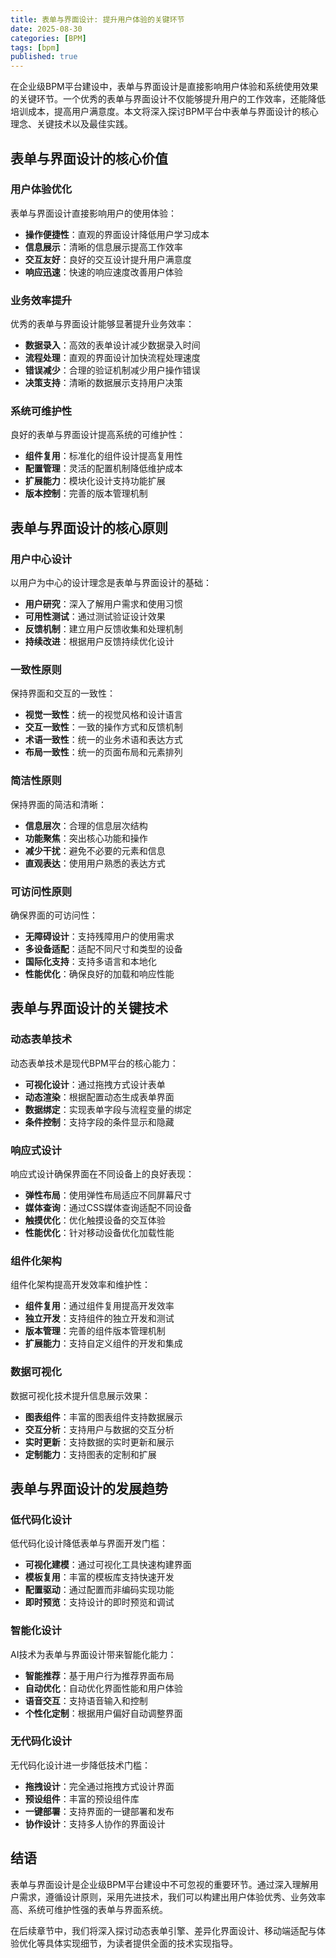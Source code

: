 ```yaml
---
title: 表单与界面设计: 提升用户体验的关键环节
date: 2025-08-30
categories: [BPM]
tags: [bpm]
published: true
---
```

在企业级BPM平台建设中，表单与界面设计是直接影响用户体验和系统使用效果的关键环节。一个优秀的表单与界面设计不仅能够提升用户的工作效率，还能降低培训成本，提高用户满意度。本文将深入探讨BPM平台中表单与界面设计的核心理念、关键技术以及最佳实践。

## 表单与界面设计的核心价值

### 用户体验优化

表单与界面设计直接影响用户的使用体验：
- **操作便捷性**：直观的界面设计降低用户学习成本
- **信息展示**：清晰的信息展示提高工作效率
- **交互友好**：良好的交互设计提升用户满意度
- **响应迅速**：快速的响应速度改善用户体验

### 业务效率提升

优秀的表单与界面设计能够显著提升业务效率：
- **数据录入**：高效的表单设计减少数据录入时间
- **流程处理**：直观的界面设计加快流程处理速度
- **错误减少**：合理的验证机制减少用户操作错误
- **决策支持**：清晰的数据展示支持用户决策

### 系统可维护性

良好的表单与界面设计提高系统的可维护性：
- **组件复用**：标准化的组件设计提高复用性
- **配置管理**：灵活的配置机制降低维护成本
- **扩展能力**：模块化设计支持功能扩展
- **版本控制**：完善的版本管理机制

## 表单与界面设计的核心原则

### 用户中心设计

以用户为中心的设计理念是表单与界面设计的基础：
- **用户研究**：深入了解用户需求和使用习惯
- **可用性测试**：通过测试验证设计效果
- **反馈机制**：建立用户反馈收集和处理机制
- **持续改进**：根据用户反馈持续优化设计

### 一致性原则

保持界面和交互的一致性：
- **视觉一致性**：统一的视觉风格和设计语言
- **交互一致性**：一致的操作方式和反馈机制
- **术语一致性**：统一的业务术语和表达方式
- **布局一致性**：统一的页面布局和元素排列

### 简洁性原则

保持界面的简洁和清晰：
- **信息层次**：合理的信息层次结构
- **功能聚焦**：突出核心功能和操作
- **减少干扰**：避免不必要的元素和信息
- **直观表达**：使用用户熟悉的表达方式

### 可访问性原则

确保界面的可访问性：
- **无障碍设计**：支持残障用户的使用需求
- **多设备适配**：适配不同尺寸和类型的设备
- **国际化支持**：支持多语言和本地化
- **性能优化**：确保良好的加载和响应性能

## 表单与界面设计的关键技术

### 动态表单技术

动态表单技术是现代BPM平台的核心能力：
- **可视化设计**：通过拖拽方式设计表单
- **动态渲染**：根据配置动态生成表单界面
- **数据绑定**：实现表单字段与流程变量的绑定
- **条件控制**：支持字段的条件显示和隐藏

### 响应式设计

响应式设计确保界面在不同设备上的良好表现：
- **弹性布局**：使用弹性布局适应不同屏幕尺寸
- **媒体查询**：通过CSS媒体查询适配不同设备
- **触摸优化**：优化触摸设备的交互体验
- **性能优化**：针对移动设备优化加载性能

### 组件化架构

组件化架构提高开发效率和维护性：
- **组件复用**：通过组件复用提高开发效率
- **独立开发**：支持组件的独立开发和测试
- **版本管理**：完善的组件版本管理机制
- **扩展能力**：支持自定义组件的开发和集成

### 数据可视化

数据可视化技术提升信息展示效果：
- **图表组件**：丰富的图表组件支持数据展示
- **交互分析**：支持用户与数据的交互分析
- **实时更新**：支持数据的实时更新和展示
- **定制能力**：支持图表的定制和扩展

## 表单与界面设计的发展趋势

### 低代码化设计

低代码化设计降低表单与界面开发门槛：
- **可视化建模**：通过可视化工具快速构建界面
- **模板复用**：丰富的模板库支持快速开发
- **配置驱动**：通过配置而非编码实现功能
- **即时预览**：支持设计的即时预览和调试

### 智能化设计

AI技术为表单与界面设计带来智能化能力：
- **智能推荐**：基于用户行为推荐界面布局
- **自动优化**：自动优化界面性能和用户体验
- **语音交互**：支持语音输入和控制
- **个性化定制**：根据用户偏好自动调整界面

### 无代码化设计

无代码化设计进一步降低技术门槛：
- **拖拽设计**：完全通过拖拽方式设计界面
- **预设组件**：丰富的预设组件库
- **一键部署**：支持界面的一键部署和发布
- **协作设计**：支持多人协作的界面设计

## 结语

表单与界面设计是企业级BPM平台建设中不可忽视的重要环节。通过深入理解用户需求，遵循设计原则，采用先进技术，我们可以构建出用户体验优秀、业务效率高、系统可维护性强的表单与界面系统。

在后续章节中，我们将深入探讨动态表单引擎、差异化界面设计、移动端适配与体验优化等具体实现细节，为读者提供全面的技术实现指导。